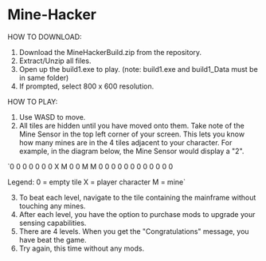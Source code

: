 # Mine-Hacker

HOW TO DOWNLOAD:

1. Download the MineHackerBuild.zip from the repository.
2. Extract/Unzip  all files.
3. Open up the build1.exe to play. (note: build1.exe and build1_Data must be in same folder)
4. If prompted, select 800 x 600 resolution.

HOW TO PLAY:

1. Use WASD to move. 
2. All tiles are hidden until you have moved onto them. Take note of the Mine Sensor in the top left corner of your screen. This lets you know how many mines are in the 4 tiles adjacent to your character. For example, in the diagram below, the Mine Sensor would display a "2".

`0 0 0 0 0
0 0 X M 0
0 M M 0 0
0 0 0 0 0
0 0 0 0 0

Legend: 
0 = empty tile
X = player character
M = mine`

3. To beat each level, navigate to the tile containing the mainframe without touching any mines.
4. After each level, you have the option to purchase mods to upgrade your sensing capabilities.
5. There are 4 levels. When you get the "Congratulations" message, you have beat the game.
6. Try again, this time without any mods.
